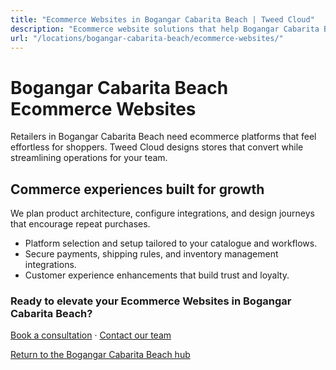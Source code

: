```yaml
---
title: "Ecommerce Websites in Bogangar Cabarita Beach | Tweed Cloud"
description: "Ecommerce website solutions that help Bogangar Cabarita Beach retailers sell with confidence."
url: "/locations/bogangar-cabarita-beach/ecommerce-websites/"
---
```


# Bogangar Cabarita Beach Ecommerce Websites

Retailers in Bogangar Cabarita Beach need ecommerce platforms that feel effortless for shoppers. Tweed Cloud designs stores that convert while streamlining operations for your team.

## Commerce experiences built for growth

We plan product architecture, configure integrations, and design journeys that encourage repeat purchases.

- Platform selection and setup tailored to your catalogue and workflows.
- Secure payments, shipping rules, and inventory management integrations.
- Customer experience enhancements that build trust and loyalty.

### Ready to elevate your Ecommerce Websites in Bogangar Cabarita Beach?

[Book a consultation](/consultation/) · [Contact our team](/contact/)

[Return to the Bogangar Cabarita Beach hub](/locations/bogangar-cabarita-beach/)
